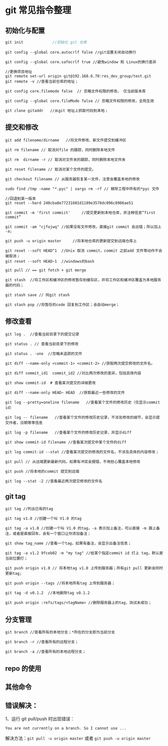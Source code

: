 # git 常见指令整理

## 初始化与配置

```c
git init             //初始化 git 仓库
```

```text
git config --global core.autocrlf false //git设置关闭自动换行
```

```text
git config --global core.safecrlf true //避免window 和 Linux的换行差异
```

```text
//更换项目地址
git remote set-url origin git@192.168.6.70:res_dev_group/test.git 
git remote -v //查看当前仓库的地址；
```

```
git config core.filemode false  // 忽略文件权限的修改， 仅当前版本库
```

```
git config --global core.fileMode false // 忽略文件权限的修改，全局生效
```

```
git clone gitaddr   //从git 地址上抓取代码到本地；
```



## 提交和修改

```
git add filename/dirname   //将文件修改、新文件提交到缓冲区
```

```
git rm filename // 取消对file 的跟踪，同时删除本地文件
```

```
git rm  dirname -r // 取消对文件夹的跟踪，同时删除本地文件夹
```

```
git reset filename // 取消对某个文件的提交。
```

```
git checkout filename // 从服务器恢复某一文件，注意会覆盖本地的修改
```

```
sudo find /tmp -name "*.pyc" | xargs rm -rf // 移除工程中所有的*pyc 文件
```

```
//回退到某一版本
git reset --hard 248cba8e77231601d1189e3576dc096c8986ae51 
```

```
git commit -m 'first commiit'     //提交更新到本地仓库，并注释信息“first commit”
```

```
git commit -am "cjfojwq" //如果没有文件修改，直接git commit 会出错；所以加上 -a;
```

```
git push -u origin master     //将本地仓库的更新提交到远端仓库上
```

```
git reset --soft HEAD^1  //Unix 取消 commit，commit 之前add 文件等动作不会被取消；
git reset --soft HEAD~1  //windows的bash
```

```
git pull // == git fetch + git merge
```

```
git stash  //将工作区和缓冲区的修改暂存到缓存区，并将工作区和缓冲区覆盖为本地服务器的代码；
```

```
git stash save // 同git stash
```

```
git stash pop //将暂存的code 回复到工作区；会自动merge；
```



## 修改查看

```
git log .  //查看当前目录下的提交记录
```

```
git status . // 查看当前目录下的修改
```

```
git status . -uno  //忽略未追踪的文件
```

```
git diff --name-only <commit-1> <commit-2> //获取两次提交修改的文件名。
```

```
git diff commit_id1  commit_id2 //对比两次修改的差异，包括具体内容
```

```
git show commit-id  # 查看某次提交的详细更改
```

```
git diff --name-only HEAD~ HEAD  //获取最近一些修改的文件
```

```
git log --pretty=oneline filename   //查看某个文件的修改历史（仅显示commit id）
```

```
git log -- filename   //查看某个文件的修改历史记录，不涉及修改的细节，会显示提交作者，日期等等信息
```

```
git log -p filename   //查看某个文件的修改历史记录，并显示diff
```

```
git show commit-id filename //查看某次提交中某个文件的diff
```

```
git log commit-id --stat //查看某次提交的修改的文件名，不涉及具体的内容修改；
```

```
git pull // 从远端更新最新代码，如果有冲突会报错，不用担心覆盖本地修改
```

```
git push //将本地的commit 提交到远端
```

```
git log --stat -2 //查看最近两次提交修改的文件名
```

## git tag

```
git tag //列出已有的tag
```

```
git tag v1.0 //创建一个叫 V1.0 的tag
```

```
git tag -a v1.0 //创建一个叫 V1.0 的tag，-a 表示加上备注，可以直接 -m 跟上备注，或者是直接回车，会有一个窗口让你添加备注；
```

```
git show tag_name //查看一个tag，如果有备注，会显示出备注信息；
```

```
git tag -a v1.2 9fceb02 -m "my tag" //给某个指定commit id 打上 tag，默认是当前位置打；
```

```
git push origin v1.0 // 将本地tag v1.0 上传到服务器；所有git pull 更新会同时更新tag;
```

```
git push origin --tags //将本地所有tag 上传到服务器；
```

```
git tag -d v0.1.2  //本地删除tag v0.1.2
```

```
git push origin :refs/tags/<tagName> //删除服务器上的tag，测试未成功；
```



## 分支管理

```
git branch //查看所有的本地分支；*所在的分支即为当前分支
```

```
git branch -r //查看所有的远程分支；
```

```
git branch -a //查看所有的本地远程分支；
```



## repo 的使用

## 其他命令

## 错误解决：

1、运行 git pull/push 时出现错误： 

`You are not currently on a branch. So I cannot use ...`

解决方法：`git pull -u origin master`  或者 `git push -u origin master` 